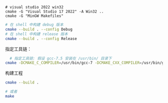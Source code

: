 

```Shell
# visual studio 2022 win32
cmake -G "Visual Studio 17 2022" -A Win32 ..
cmake -G "MinGW Makefiles"
```

```bash
# 在 shell 中构建 debug 版本
cmake --build . --config Debug
# 在 shell 中构建 release 版本
cmake --build . --config Release
```
  

指定工具链：
```bash
  # 指定工具链: 假设 gcc-7.5 安装在 /usr/bin/ 目录下
cmake -DCMAKE_C_COMPILER=/usr/bin/gcc-7 -DCMAKE_CXX_COMPILER=/usr/bin/g++-7 -DTOOL_CHAIN=gcc-7.5 ..
```

构建工程
```bash
cmake --build .

# 或者
make
```
